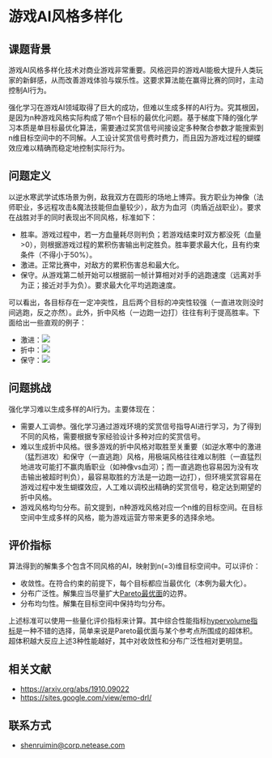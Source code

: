 # 游戏AI风格多样化

## 课题背景

游戏AI风格多样化技术对商业游戏非常重要。风格迥异的游戏AI能极大提升人类玩家的新鲜感，从而改善游戏体验与娱乐性。这要求算法能在赢得比赛的同时，主动控制AI行为。

强化学习在游戏AI领域取得了巨大的成功，但难以生成多样的AI行为。究其根因，是因为n种游戏风格实际构成了带n个目标的最优化问题。基于梯度下降的强化学习本质是单目标最优化算法，需要通过奖赏信号间接设定多种聚合参数才能搜索到n维目标空间中的不同解。人工设计奖赏信号费时费力，而且因为游戏过程的蝴蝶效应难以精确而稳定地控制实际行为。

## 问题定义

以逆水寒武学试炼场景为例，敌我双方在圆形的场地上博弈。我方职业为神像（法师职业，多远程攻击&魔法技能但血量较少），敌方为血河（肉盾近战职业）。要求在战胜对手的同时表现出不同风格，标准如下：

* 胜率。游戏过程中，若一方血量耗尽则判负；若游戏结束时双方都没死（血量>0），则根据游戏过程的累积伤害输出判定胜负。胜率要求最大化，且有约束条件（不得小于50%）。
* 激进。正常比赛中，对敌方的累积伤害总和最大化。
* 保守。从游戏第二帧开始可以根据前一帧计算相对对手的逃跑速度（远离对手为正；接近对手为负）。要求最大化平均逃跑速度。

可以看出，各目标存在一定冲突性，且后两个目标的冲突性较强（一直进攻则没时间逃跑，反之亦然）。此外，折中风格（一边跑一边打）往往有利于提高胜率。下面给出一些直观的例子：

* 激进：![](../.assets/游戏AI风格多样化/aggressive.gif)
* 折中：![](../.assets/游戏AI风格多样化/trade-off.gif)
* 保守：![](../.assets/游戏AI风格多样化/defensive.gif)

## 问题挑战

强化学习难以生成多样的AI行为。主要体现在：

* 需要人工调参。强化学习通过游戏环境的奖赏信号指导AI进行学习，为了得到不同的风格，需要根据专家经验设计多种对应的奖赏信号。
* 难以生成折中风格。很多游戏的折中风格对取胜至关重要（如逆水寒中的激进（猛烈进攻）和保守（一直逃跑）风格，用极端风格往往难以制胜（一直猛烈地进攻可能打不赢肉盾职业（如神像vs血河）；而一直逃跑也容易因为没有攻击输出被超时判负），最容易取胜的方法是一边跑一边打），但环境奖赏容易在游戏过程中发生蝴蝶效应，人工难以调校出精确的奖赏信号，稳定达到期望的折中风格。
* 游戏风格均匀分布。前文提到，n种游戏风格对应一个n维的目标空间。在目标空间中生成多样的风格，能为游戏运营方带来更多的选择余地。

## 评价指标

算法得到的解集多个包含不同风格的AI，映射到n(=3)维目标空间中。可以评价：

* 收敛性。在符合约束的前提下，每个目标都应当最优化（本例为最大化）。
* 分布广泛性。解集应当尽量扩大[Pareto最优面](https://zh.wikipedia.org/wiki/%E5%B8%95%E7%B4%AF%E6%89%98%E6%9C%80%E4%BC%98)的边界。
* 分布均匀性。解集在目标空间中保持均匀分布。

上述标准可以使用一些量化评价指标来计算。其中综合性能指标[hypervolume指标](https://www.omegaxyz.com/2019/03/09/hypervolume/)是一种不错的选择，简单来说是Pareto最优面与某个参考点所围成的超体积。超体积越大反应上述3种性能越好，其中对收敛性和分布广泛性相对更明显。

## 相关文献

* <https://arxiv.org/abs/1910.09022>
* <https://sites.google.com/view/emo-drl/>

## 联系方式

* shenruimin@corp.netease.com